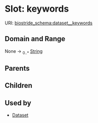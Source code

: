 
# Slot: keywords



URI: [biostride_schema:dataset__keywords](https://w3id.org/biostride/schema/dataset__keywords)


## Domain and Range

None &#8594;  <sub>0..\*</sub> [String](types/String.md)

## Parents


## Children


## Used by

 * [Dataset](Dataset.md)
